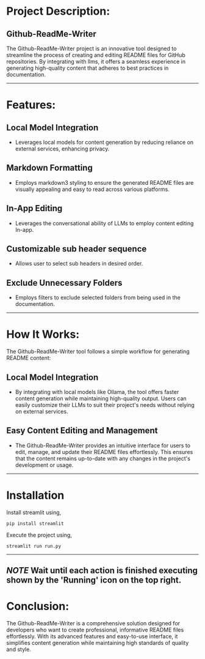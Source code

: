 # Project Description: 
## Github-ReadMe-Writer

The Github-ReadMe-Writer project is an innovative tool designed to streamline the process of creating and editing README files for GitHub repositories. By integrating with llms, it offers a seamless experience in generating high-quality content that adheres to best practices in documentation.

---
# Features:
## Local Model Integration 
- Leverages local models for content generation by reducing reliance on external services, enhancing privacy.
## Markdown Formatting 
- Employs markdown3 styling to ensure the generated README files are visually appealing and easy to read across various platforms.
## In-App Editing 
- Leverages the conversational ability of LLMs to 
employ content editing In-app.
## Customizable sub header sequence 
- Allows user to  select sub headers in desired order.
## Exclude Unnecessary Folders 
- Employs filters to exclude selected folders from being used in the documentation. 

---
# How It Works:
The Github-ReadMe-Writer tool follows a simple workflow for generating README content:

## Local Model Integration 
- By integrating with local models like Ollama, the tool offers faster content generation while maintaining high-quality output. Users can easily customize their LLMs to suit their project's needs without relying on external services.
## Easy Content Editing and Management 
- The Github-ReadMe-Writer provides an intuitive interface for users to edit, manage, and update their README files effortlessly. This ensures that the content remains up-to-date with any changes in the project's development or usage.

---
# Installation

Install streamlit using, 

```
pip install streamlit
```

Execute the project using, 

```
streamlit run run.py
```

---
***NOTE***
Wait until each action is finished executing shown by the 'Running' icon on the top right. 
---
# Conclusion:
The Github-ReadMe-Writer is a comprehensive solution designed for developers who want to create professional, informative README files effortlessly. With its advanced features and easy-to-use interface, it simplifies content generation while maintaining high standards of quality and style.

